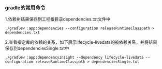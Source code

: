 
### gradle的常用命令

1.依赖树结果保存到工程根目录dependencies.txt文件中
```
./gradlew :app:dependencies --configuration releaseRuntimeClasspath > dependencies.txt
```

2.查看指定库的依赖的关系，如下展示lifecycle-livedata的被依赖关系，并将结果保存到dependenciesSingle.txt中
```
./gradlew :app:dependencyInsight --dependency lifecycle-livedata --configuration releaseRuntimeClasspath > dependenciesSingle.txt
```
